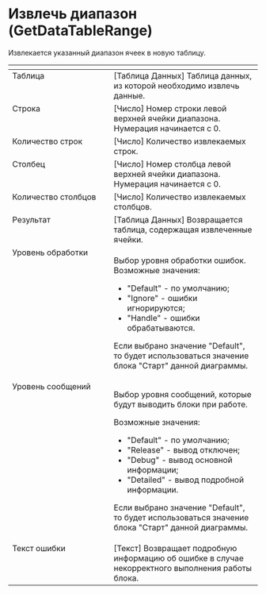 # Извлечь диапазон (GetDataTableRange)

Извлекается указанный диапазон ячеек в новую таблицу.

<table data-header-hidden><thead><tr><th width="229" valign="top"></th><th width="332" valign="top"></th></tr></thead><tbody><tr><td valign="top">Таблица</td><td valign="top">[Таблица Данных] Таблица данных, из которой необходимо извлечь данные.</td></tr><tr><td valign="top">Строка</td><td valign="top">[Число] Номер строки левой верхней ячейки диапазона. Нумерация начинается с 0.</td></tr><tr><td valign="top">Количество строк</td><td valign="top">[Число] Количество извлекаемых строк.</td></tr><tr><td valign="top">Столбец</td><td valign="top">[Число] Номер столбца левой верхней ячейки диапазона. Нумерация начинается с 0.</td></tr><tr><td valign="top">Количество столбцов</td><td valign="top">[Число] Количество извлекаемых столбцов.</td></tr><tr><td valign="top">Результат</td><td valign="top">[Таблица Данных] Возвращается таблица, содержащая извлеченные ячейки.</td></tr><tr><td valign="top">Уровень обработки</td><td valign="top"><p>Выбор уровня обработки ошибок. Возможные значения: </p><ul><li>"Default" - по умолчанию; </li><li>"Ignore" - ошибки игнорируются; </li><li>"Handle" - ошибки обрабатываются. </li></ul><p>Если выбрано значение "Default", то будет использоваться значение блока "Старт" данной диаграммы.</p></td></tr><tr><td valign="top">Уровень сообщений</td><td valign="top"><p>Выбор уровня сообщений, которые будут выводить блоки при работе. </p><p>Возможные значения: </p><ul><li>"Default" - по умолчанию; </li><li>"Release" - вывод отключен; </li><li>"Debug" - вывод основной информации; </li><li>"Detailed" - вывод подробной информации. </li></ul><p>Если выбрано значение "Default", то будет использоваться значение блока "Старт" данной диаграммы.</p></td></tr><tr><td valign="top">Текст ошибки</td><td valign="top">[Текст] Возвращает подробную информацию об ошибке в случае некорректного выполнения работы блока.</td></tr></tbody></table>
